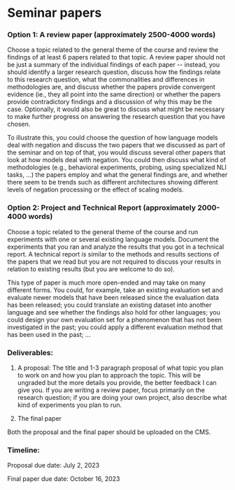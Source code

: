 # Seminar papers

### Option 1: A review paper (approximately 2500-4000 words)

Choose a topic related to the general theme of the course and review the findings of at least 6 papers related to that topic. A review paper should not be just a summary of the individual findings of each paper -- instead, you should identify a larger research question, discuss how the findings relate to this research question, what the commonalities and differences in methodologies are, and discuss whether the papers provide convergent evidence (ie., they all point into the same direction) or whether the papers provide contradictory findings and a discussion of why this may be the case. Optionally, it would also be great to discuss what might be necessary to make further progress on answering the research question that you have chosen.

To illustrate this, you could choose the question of how language models deal with negation and discuss the two papers that we discussed as part of the seminar and on top of that, you would discuss several other papers that look at how models deal with negation. You could then discuss what kind of methodologies (e.g., behavioral experiments, probing, using specialized NLI tasks, ...) the papers employ and what the general findings are, and whether there seem to be trends such as different architectures showing different levels of negation processing or the effect of scaling models.


### Option 2: Project and Technical Report (approximately 2000-4000 words)

Choose a topic related to the general theme of the course and run experiments with one or several existing language models. Document the experiments that you ran and analyze the results that you got in a technical report. A technical report is similar to the methods and results sections of the papers that we read but you are not required to discuss your results in relation to existing results (but you are welcome to do so).

This type of paper is much more open-ended and may take on many different forms. You could, for example, take an existing evaluation set and evaluate newer models that have been released since the evaluation data has been released; you could translate an existing dataset into another language and see whether the findings also hold for other languages; you could design your own evaluation set for a phenomenon that has not been investigated in the past; you could apply a different evaluation method that has been used in the past; ...


### Deliverables:

1. A proposal:  The title and 1-3 paragraph proposal of what topic you plan to work on and how you plan to approach the topic. This will be ungraded but the more details you provide, the better feedback I can give you. If you are writing a review paper, focus primarily on the research question; if you are doing your own project, also describe what kind of experiments you plan to run.

2. The final paper

Both the proposal and the final paper should be uploaded on the CMS.

### Timeline:

Proposal due date: July 2, 2023

Final paper due date: October 16, 2023
